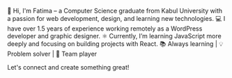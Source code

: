 👋 Hi, I'm Fatima – a Computer Science graduate from Kabul University with a passion for web development, design, and learning new technologies.
💻 I have over 1.5 years of experience working remotely as a WordPress developer and graphic designer.
⚛️ Currently, I’m learning JavaScript more deeply and focusing on building projects with React.
📚 Always learning | 💡 Problem solver | 🤝 Team player

Let's connect and create something great!
